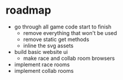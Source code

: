 # roadmap

-   go through all game code start to finish
    -   remove everything that won't be used
    -   remove static get methods
    -   inline the svg assets
-   build basic website ui
    -   make race and collab room browsers
-   implement race rooms
-   implement collab rooms
